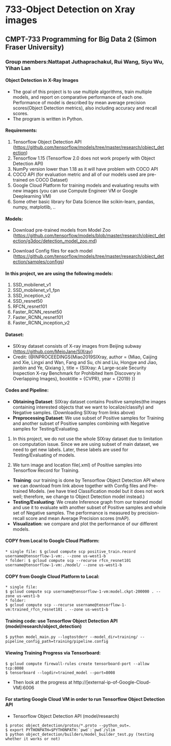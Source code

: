 # 733-Object Detection on Xray images
## CMPT-733 Programming for Big Data 2 (Simon Fraser University)
### Group members:Nattapat Juthaprachakul, Rui Wang, Siyu Wu, Yihan Lan

#### Object Detection in X-Ray Images
* The goal of this project is to use multiple algorithms, train multiple models, and report on comparative performance of each one. Performance of model is described by mean average precision scores(Object Detection metrics), also including accuracy and recall scores.
* The program is written in Python.

#### Requirements:
1. Tensorflow Object Detection API (https://github.com/tensorflow/models/tree/master/research/object_detection)
2. Tensorflow 1.15 (Tensorflow 2.0 does not work properly with Object Detection API)
3. NumPy version lower than 1.18 as it will have problem with COCO API
4. COCO API (for evaluation metric and all of our models used are pre-trained on COCO Dataset)
5. Google Cloud Platform for training models and evaluating results with new images (you can use Compute Engineer VM or Google Deeplearning VM)
6. Some other basic library for Data Science like scikin-learn, pandas, numpy, matplotlib, ..

#### Models:
* Download pre-trained models from Model Zoo (https://github.com/tensorflow/models/blob/master/research/object_detection/g3doc/detection_model_zoo.md)

* Download Config files for each model (https://github.com/tensorflow/models/tree/master/research/object_detection/samples/configs)

#### In this project, we are using the following models:
1. SSD_mobilenet_v1
2. SSD_mobilenet_v1_fpn
3. SSD_inception_v2
4. SSD_resnet50
5. RFCN_resnet101
6. Faster_RCNN_resnet50
7. Faster_RCNN_resnet101
8. Faster_RCNN_inception_v2

#### Dataset:
* SIXray dataset consists of X-ray images from Beijing subway (https://github.com/MeioJane/SIXray)
* Credit: (@INPROCEEDINGS{Miao2019SIXray,
    author = {Miao, Caijing and Xie, Lingxi and Wan, Fang and Su, chi and Liu, Hongye and Jiao, jianbin and Ye, Qixiang },
    title = {SIXray: A Large-scale Security Inspection X-ray Benchmark for Prohibited Item Discovery in Overlapping Images},
    booktitle = {CVPR},
    year = {2019} })

#### Codes and Pipeline:
* **Obtaining Dataset**: SIXray dataset contains Positive samples(the images containing interested objects that we want to localize/classify) and Negative samples. (Downloading SIXray from links above)
* **Preprocessing Dataset**: We use subset of Positive samples for Training and another subset of Positive samples combining with Negative samples for Testing/Evaluating.

1. In this project, we do not use the whole SIXray dataset due to limitation on computation issue. Since we are using subset of main dataset, we need to get new labels. Later, these labels are used for Testing/Evaluating of models.

2. We turn image and location file(.xml) of Positive samples into Tensorflow Record for Training.

* **Training**: our training is done by Tensorflow Object Detection API where we can download from link above together with Config files and Pre-trained Models. (we have tried Classification model but it does not work well; therefore, we change to Object Detection model instead.)
* **Testing/Evaluating**: We create Inference graph from our trained model and use it to evaluate with another subset of Positive samples and whole set of Negative samples. The performance is measured by precision-recall score and mean Average Precision scores (mAP).
* **Visualization**: we compare and plot the performance of our different models.


#### COPY from Local to Google Cloud Platform:
```
* single file: $ gcloud compute scp positive_train.record username@tensorflow-1-vm:. --zone us-west1-b
* folder: $ gcloud compute scp --recurse rfcn_resnet101 username@tensorflow-1-vm:./model/ --zone us-west1-b
```

#### COPY from Google Cloud Platform to Local:
```
* single file:
$ gcloud compute scp username@tensorflow-1-vm:model.ckpt-200000 . --zone us-west1-b
* folder:
$ gcloud compute scp --recurse username@tensorflow-1-vm:trained_rfcn_resnet101 . --zone us-west1-b
```

#### Training code: use Tensorflow Object Detection API (model/research/object_detection)
```
$ python model_main.py --logtostderr --model_dir=training/ --pipeline_config_path=training/pipeline.config
```

#### Viewing Training Progress via Tensorboard:
```
$ gcloud compute firewall-rules create tensorboard-port --allow tcp:8008
$ tensorboard --logdir=trained_model --port=8008
```
* Then look at the progress at http://[external-ip-of-Google-Cloud-VM]:6006

#### For starting Google Cloud VM in order to run Tensorflow Object Detection API
* Tensorflow Object Detection API (model/research)
```
$ protoc object_detection/protos/*.proto --python_out=.
$ export PYTHONPATH=$PYTHONPATH:`pwd`:`pwd`/slim
$ python object_detection/builders/model_builder_test.py (testing whether it works or not)
```
